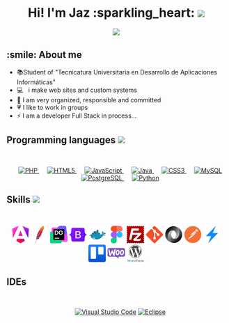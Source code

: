 <!-- Titulo -->
<h1 align="center"><b>Hi! I'm Jaz :sparkling_heart: </b><img src="https://media.giphy.com/media/hvRJCLFzcasrR4ia7z/giphy.gif" width="35"></h1>
<!-- Titulos animados -->
<p align="center">
  <a href="https://github.com/DenverCoder1/readme-typing-svg"><img src="https://readme-typing-svg.herokuapp.com?font=Time+New+Roman&color=pink&size=25&center=true&vCenter=true&width=600&height=100&lines=Developer+Full+Stack+In+Process...&hearts;++;Database+Lover,;Front+End+creative,;Optimized+logic,;Programming+student...<3"></a>
</p>
<!-- Info sobre mi -->
<h2>:smile: <b> About me</b></h2>

- :books:Student of "Tecnicatura Universitaria en Desarrollo de Aplicaciones Informáticas"
- :computer: &nbsp; i make web sites and custom systems
- 👧 I am very organized, responsible and committed
- :heartpulse: I like to work in groups
- :zap:	I am a developer Full Stack in process...
<!-- Lenguajes -->
<h2>Programming languages <picture> <img src = "https://github.com/7oSkaaa/7oSkaaa/blob/main/Images/Programming_Languages.gif?raw=true" width = 50px></picture> </h2> 
<br>
<p align="center"> 
  &emsp; 
  <a href="https://www.cprogramming.com/" target="_blank"> 
    <img alt="PHP" src="https://img.shields.io/badge/PHP-777BB4.svg?style=plastic&logo=php&logoColor=white" />
  </a> 
  &emsp;
  <a href="https://www.w3schools.com/cpp/" target="_blank"> 
    <img alt="HTML5" src="https://img.shields.io/badge/HTML5-E34F26.svg?style=plastic&logo=html5&logoColor=white" />
  </a> 
  &emsp;
  <a href="https://developer.mozilla.org/en-US/docs/Web/JavaScript" target="_blank"> 
     <img alt="JavaScript" src="https://img.shields.io/badge/JavaScript%20-%23F7DF1E.svg?style=plastic&logo=javascript&logoColor=black">
   </a>
  &emsp;
  <a href="https://www.java.com" target="_blank"> 
    <img alt="Java" src="https://img.shields.io/badge/Java-%23007396.svg?style=plastic&logo=java&logoColor=white">
  </a>
  &emsp;
  <a href="https://www.java.com" target="_blank"> 
    <img alt="CSS3" src="https://img.shields.io/badge/CSS3-1572B6.svg?style=plastic&logo=css3&logoColor=white" />
  </a>
  &emsp;
  <a href="https://www.java.com" target="_blank"> 
    <img alt="MySQL" src="https://img.shields.io/badge/MySQL-4479A1.svg?style=plastic&logo=mysql&logoColor=white" />
  </a>
  &emsp;
  <a href="https://www.java.com" target="_blank"> 
    <img alt="PostgreSQL" src="https://img.shields.io/badge/PostgreSQL-336791.svg?style=plastic&logo=postgresql&logoColor=white" />
  </a>
  &emsp;
   <a href="https://www.python.org" target="_blank">
    <img alt="Python" src="https://img.shields.io/badge/Python%20-%2314354C.svg?style=plastic&logo=python&logoColor=white">
  </a>
</p>

<!-- Habilidades -->
<h2>Skills <img src="https://media2.giphy.com/media/QssGEmpkyEOhBCb7e1/giphy.gif?cid=ecf05e47a0n3gi1bfqntqmob8g9aid1oyj2wr3ds3mg700bl&rid=giphy.gif" width ="25"></h2>
<br>
<p align="center"> 
  <a href="https://angular.com" target="_blank" rel="noreferrer"> <img src="https://raw.githubusercontent.com/devicons/devicon/refs/heads/master/icons/angular/angular-original.svg" alt="Angular" width="40" height="40"/></a>
  <a href="https://apache.com" target="_blank" rel="noreferrer"> <img src="https://raw.githubusercontent.com/devicons/devicon/refs/heads/master/icons/apache/apache-original.svg" alt="Apache" width="40" height="40"/></a>
    <a href="https://apache.com" target="_blank" rel="noreferrer"> <img src="https://raw.githubusercontent.com/devicons/devicon/refs/heads/master/icons/datagrip/datagrip-original.svg" alt="Datagrip" width="40" height="40"/></a>
   <a href="https://apache.com" target="_blank" rel="noreferrer"> <img src="https://raw.githubusercontent.com/devicons/devicon/refs/heads/master/icons/bootstrap/bootstrap-original.svg" alt="Bootstrap" width="40" height="40"/></a>
  <a href="https://apache.com" target="_blank" rel="noreferrer"> <img src="https://raw.githubusercontent.com/devicons/devicon/refs/heads/master/icons/docker/docker-original.svg" alt="Docker" width="40" height="40"/></a>
  <a href="https://apache.com" target="_blank" rel="noreferrer"> <img src="https://raw.githubusercontent.com/devicons/devicon/refs/heads/master/icons/figma/figma-original.svg" alt="Figma" width="40" height="40"/></a>
    <a href="https://apache.com" target="_blank" rel="noreferrer"> <img src="https://raw.githubusercontent.com/devicons/devicon/refs/heads/master/icons/filezilla/filezilla-original.svg" alt="Filezilla" width="40" height="40"/></a>
  <a href="https://apache.com" target="_blank" rel="noreferrer"> <img src="https://raw.githubusercontent.com/devicons/devicon/refs/heads/master/icons/git/git-original.svg" alt="Git" width="40" height="40"/></a>
  <a href="https://apache.com" target="_blank" rel="noreferrer"> <img src="https://raw.githubusercontent.com/devicons/devicon/refs/heads/master/icons/json/json-original.svg" alt="JSON" width="40" height="40"/></a>
  <a href="https://apache.com" target="_blank" rel="noreferrer"> <img src="https://raw.githubusercontent.com/devicons/devicon/refs/heads/master/icons/postman/postman-original.svg" alt="Postman" width="40" height="40"/></a>
  <a href="https://apache.com" target="_blank" rel="noreferrer"> <img src="https://raw.githubusercontent.com/devicons/devicon/refs/heads/master/icons/stackblitz/stackblitz-original.svg" alt="stackblitz" width="40" height="40"/></a>
  <a href="https://apache.com" target="_blank" rel="noreferrer"> <img src="https://raw.githubusercontent.com/devicons/devicon/refs/heads/master/icons/trello/trello-original.svg" alt="trello" width="40" height="40"/></a>
  <a href="https://apache.com" target="_blank" rel="noreferrer"> <img src="https://raw.githubusercontent.com/devicons/devicon/refs/heads/master/icons/woocommerce/woocommerce-original.svg" alt="woocommerce" width="40" height="40"/></a>
   <a href="https://apache.com" target="_blank" rel="noreferrer"> <img src="https://raw.githubusercontent.com/devicons/devicon/refs/heads/master/icons/wordpress/wordpress-original.svg" alt="wordpress" width="40" height="40"/></a>
</p>
<!-- ambitos de desarrollo-->
<h2>IDEs </h2> 
<br>
<p align="center">
  &emsp;
    <a href="#"><img alt="Visual Studio Code" src="https://img.shields.io/badge/Visual%20Studio%20Code-0078d7.svg?style=plastic&logo=visual-studio-code&logoColor=white"></a>
    <a href="#"><img alt="Eclipse" src="https://img.shields.io/badge/eclipse%20ide-%232C2255.svg?&style=plastic&logo=eclipse%20ide&logoColor=white" /></a>
</p>
 <br>
